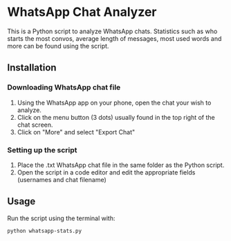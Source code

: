 # WhatsApp Chat Analyzer

This is a Python script to analyze WhatsApp chats. Statistics such as who starts the most convos, average length of messages, most used words and more can be found using the script.

## Installation

### Downloading WhatsApp chat file

1. Using the WhatsApp app on your phone, open the chat your wish to analyze.
2. Click on the menu button (3 dots) usually found in the top right of the chat screen.
3. Click on "More" and select "Export Chat"

### Setting up the script

1. Place the .txt WhatsApp chat file in the same folder as the Python script.
2. Open the script in a code editor and edit the appropriate fields (usernames and chat filename)

## Usage

Run the script using the terminal with:

```bash
python whatsapp-stats.py
```
